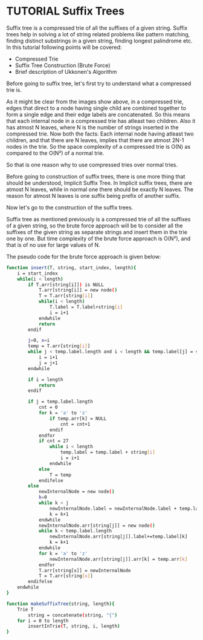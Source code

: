 # TUTORIAL Suffix Trees

Suffix tree is a compressed trie of all the suffixes of a given string. Suffix trees help in solving a lot of string related problems like pattern matching, finding distinct substrings in a given string, finding longest palindrome etc. In this tutorial following points will be covered:

- Compressed Trie
- Suffix Tree Construction (Brute Force)
- Brief description of Ukkonen's Algorithm

Before going to suffix tree, let's first try to understand what a compressed trie is.

As it might be clear from the images show above, in a compressed trie, edges that direct to a node having single child are combined together to form a single edge and their edge labels are concatenated. So this means that each internal node in a compressed trie has atleast two children. Also it has atmost N leaves, where N is the number of strings inserted in the compressed trie. Now both the facts: Each internal node having atleast two children, and that there are N leaves, implies that there are atmost 2N-1 nodes in the trie. So the space complexity of a compressed trie is O(N) as compared to the O(N²) of a normal trie.

So that is one reason why to use compressed tries over normal tries.

Before going to construction of suffix trees, there is one more thing that should be understood, Implicit Suffix Tree. In Implicit suffix trees, there are atmost N leaves, while in normal one there should be exactly N leaves. The reason for atmost N leaves is one suffix being prefix of another suffix.

Now let's go to the construction of the suffix trees.

Suffix tree as mentioned previously is a compressed trie of all the suffixes of a given string, so the brute force approach will be to consider all the suffixes of the given string as separate strings and insert them in the trie one by one. But time complexity of the brute force approach is O(N²), and that is of no use for large values of N.

The pseudo code for the brute force approach is given below:

```bash
function insert(T, string, start_index, length){
    i = start_index
    while(i < length)
        if T.arr[string[i]]) is NULL
            T.arr[string[i]] = new node()
            T = T.arr[string[i]]
            while(i < length)
                T.label = T.label+string[i]
                i = i+1
            endwhile
            return
        endif

        j=0, x=i
        temp = T.arr[string[i]]
        while j < temp.label.length and i < length && temp.label[j] = string[i]
            i = i+1
            j = j+1
        endwhile

        if i = length
            return
        endif

        if j = temp.label.length
            cnt = 0
            for k = 'a' to 'z'
                if temp.arr[k] = NULL
                    cnt = cnt+1
                endif
            endfor
            if cnt = 27
                while i < length
                    temp.label = temp.label + string[i]
                    i = i+1
                endwhile
            else
                T = temp
            endifelse
        else
            newInternalNode = new node()
            k=0
            while k < j
                newInternalNode.label = newInternalNode.label + temp.label[k]
                k = k+1
            endwhile
            newInternalNode.arr[string[j]] = new node()
            while k < temp.label.length
                newInternalNode.arr[string[j]].label+=temp.label[k]
                k = k+1
            endwhile
            for k = 'a' to 'z'
                newInternalNode.arr[string[j]].arr[k] = temp.arr[k]
            endfor
            T.arr[string[x]] = newInternalNode
            T = T.arr[string[x]]
        endifelse
    endwhile
}

function makeSuffixTree(string, length){
    Trie T
        string = concatenate(string, "{")
    for i = 0 to length
        insertInTrie(T, string, i, length)
}
```

